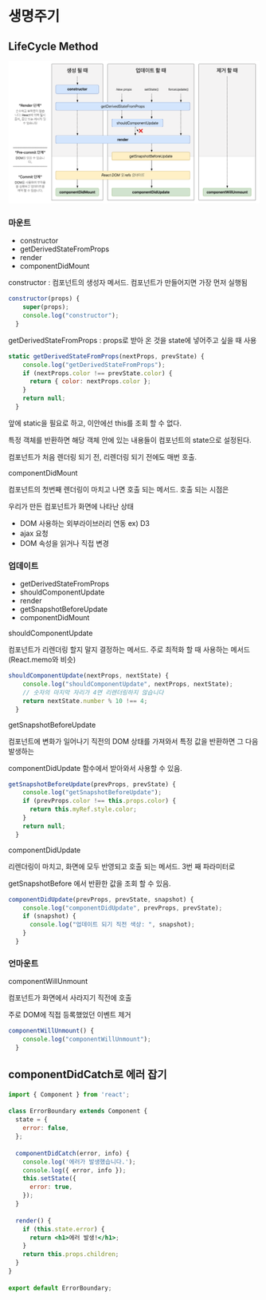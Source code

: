 # 생명주기

## LifeCycle Method

![cNfpEph.png](img/cNfpEph.png)

### 마운트

- constructor
- getDerivedStateFromProps
- render
- componentDidMount

constructor : 컴포넌트의 생성자 메서드. 컴포넌트가 만들어지면 가장 먼저 실행됨

```jsx
constructor(props) {
    super(props);
    console.log("constructor");
  }
```

getDerivedStateFromProps : props로 받아 온 것을 state에 넣어주고 싶을 때 사용

```jsx
static getDerivedStateFromProps(nextProps, prevState) {
    console.log("getDerivedStateFromProps");
    if (nextProps.color !== prevState.color) {
      return { color: nextProps.color };
    }
    return null;
  }
```

앞에 static을 필요로 하고, 이안에선 this를 조회 할 수 없다.

특정 객체를 반환하면 해당 객체 안에 있는 내용들이 컴포넌트의 state으로 설정된다.

컴포넌트가 처음 렌더링 되기 전, 리렌더링 되기 전에도 매번 호출.

componentDidMount

컴포넌트의 첫번째 렌더링이 마치고 나면 호출 되는 메서드. 호출 되는 시점은

우리가 만든 컴포넌트가 화면에 나타난 상태

- DOM 사용하는 외부라이브러리 연동 ex) D3
- ajax 요청
- DOM 속성을 읽거나 직접 변경

### 업데이트

- getDerivedStateFromProps
- shouldComponentUpdate
- render
- getSnapshotBeforeUpdate
- componentDidMount

shouldComponentUpdate

컴포넌트가 리렌더링 할지 말지 결정하는 메서드. 주로 최적화 할 때 사용하는 메서드(React.memo와 비슷)

```jsx
shouldComponentUpdate(nextProps, nextState) {
    console.log("shouldComponentUpdate", nextProps, nextState);
    // 숫자의 마지막 자리가 4면 리렌더링하지 않습니다
    return nextState.number % 10 !== 4;
  }
```

getSnapshotBeforeUpdate

컴포넌트에 변화가 일어나기 직전의 DOM 상태를 가져와서 특정 값을 반환하면 그 다음 발생하는

componentDidUpdate 함수에서 받아와서 사용할 수 있음.

```jsx
getSnapshotBeforeUpdate(prevProps, prevState) {
    console.log("getSnapshotBeforeUpdate");
    if (prevProps.color !== this.props.color) {
      return this.myRef.style.color;
    }
    return null;
  }
```

componentDidUpdate

리렌더링이 마치고, 화면에 모두 반영되고 호출 되는 메서드. 3번 째 파라미터로

getSnapshotBefore 에서 반환한 값을 조회 할 수 있음.

```jsx
componentDidUpdate(prevProps, prevState, snapshot) {
    console.log("componentDidUpdate", prevProps, prevState);
    if (snapshot) {
      console.log("업데이트 되기 직전 색상: ", snapshot);
    }
  }
```

### 언마운트

componentWillUnmount

컴포넌트가 화면에서 사라지기 직전에 호출

주로 DOM에 직접 등록했었던 이벤트 제거

```jsx
componentWillUnmount() {
    console.log("componentWillUnmount");
  }
```

## componentDidCatch로 에러 잡기

```jsx
import { Component } from 'react';

class ErrorBoundary extends Component {
  state = {
    error: false,
  };

  componentDidCatch(error, info) {
    console.log('에러가 발생했습니다.');
    console.log({ error, info });
    this.setState({
      error: true,
    });
  }

  render() {
    if (this.state.error) {
      return <h1>에러 발생!</h1>;
    }
    return this.props.children;
  }
}

export default ErrorBoundary;
```
